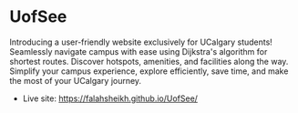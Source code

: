 # UofSee
Introducing a user-friendly website exclusively for UCalgary students! Seamlessly navigate campus with ease using Dijkstra's algorithm for shortest routes. Discover hotspots, amenities, and facilities along the way. Simplify your campus experience, explore efficiently, save time, and make the most of your UCalgary journey.
- Live site: https://falahsheikh.github.io/UofSee/

